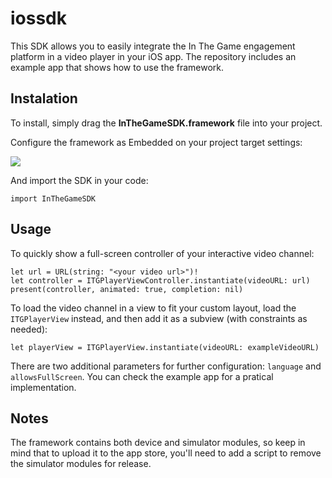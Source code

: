 # iossdk

This SDK allows you to easily integrate the In The Game engagement platform in a video player in your iOS app.
The repository includes an example app that shows how to use the framework.


## Instalation

To install, simply drag the **InTheGameSDK.framework** file into your project. 

Configure the framework as Embedded on your project target settings:

![](https://i.imgur.com/GsuJVIc.png)

And import the SDK in your code:

`import InTheGameSDK`


## Usage

To quickly show a full-screen controller of your interactive video channel:

```
let url = URL(string: "<your video url>")!
let controller = ITGPlayerViewController.instantiate(videoURL: url)
present(controller, animated: true, completion: nil)
```

To load the video channel in a view to fit your custom layout, load the `ITGPlayerView` instead, and then add it as a subview (with constraints as needed): 

```
let playerView = ITGPlayerView.instantiate(videoURL: exampleVideoURL)
```

There are two additional parameters for further configuration: `language` and `allowsFullScreen`.
You can check the example app for a pratical implementation.

## Notes

The framework contains both device and simulator modules, so keep in mind that to upload it to the app store, you'll need to add a script to remove the simulator modules for release.
